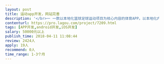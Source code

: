```yaml
---                
layout: post       
title: 运动app开发，网站完善           
description: '</br>一 一款以本地化篮球足球运动项目为核心内容的体育APP。以本地化内容为主导。</br>2app内容包括： 本地球队，球员，裁判，运动场馆入驻。 </br>				  联赛，约战比赛管理</br>				 赛事直播，比赛数据统计。</br>				 球队球员排名展示。</br>				 本地运动资讯动态</br></br>项目重点为：赛事直播：1需要单独开发新的礼物系统。2同个比赛，多台机位的推流。3比赛过程中短视频的截取，赛后的剪辑。4比赛数据的实时展示。</br>	以上直播功能市面上有完善的解决方案，只需在原有方案上进行二次开发，构建适合我们自己app 的直播功能。</br>			数据统计：需要配合外置蓝牙键盘做简单的适配即可。</br>			网站完善：目前有项目官网 为：topbal.com 完成进度为70%。需要再进行完善。有源代码。 		   微信小程序： 实现app 端的部分展示功能即可。</br> 可参考产品为： 项目竞品：我奥篮球app  篮球客app	主要功能几乎一样</br>				  相关项目产品：壹球app</br>'     
contenturl: https://pro.lagou.com/project/7209.html      
tags: [APP开发,android开发,iOS开发]            
salary: 50000元以上          
publish_time: 2018-04-11 11:08:44         
review: 2424人                   
apply: 19人                   
recommend: 0人                   
time_range: 1-3个月              
---                 
```

